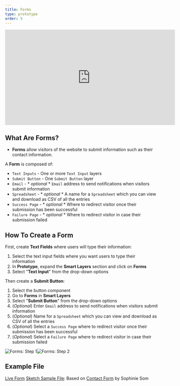 ```yaml
---
title: Forms
type: prototype
order: 5
---
```


<iframe width="560" height="315" src="https://www.youtube.com/embed/zDNPgrh91Cs" frameborder="0" allowfullscreen></iframe>

## What Are Forms?

 - **Forms** allow visitors of the website to submit information such as their contact information.

A **Form** is composed of:

* `Text Inputs` - One or more `Text Input` layers
* `Submit Button` - One `Submit Button` layer
* `Email` - * *optional* * `Email` address to send notifications when visitors submit information
* `Spreadsheet` - * *optional* * A name for a `Spreadsheet` which you can view and download as CSV of all the entries
* `Success Page` - * *optional* * Where to redirect visitor once their submission has been successful
* `Failure Page` - * *optional* * Where to redirect visitor in case their submission failed

## How To Create a Form
First, create **Text Fields** where users will type their information:
 1. Select the text input fields where you want users to type their information
 2. In **Prototype**, expand the **Smart Layers** section and click on **Forms**
 3. Select "**Text Input**" from the drop-down options
 
Then create a **Submit Button**:
 1. Select the button component
 2. Go to **Forms** in **Smart Layers**
 3. Select "**Submit Button**" from the drop-down options
 4. (*Optional*)  Enter `Email` address to send notifications when visitors submit information
 5. (*Optional*)  Name for a `Spreadsheet` which you can view and download as CSV of all the entries
 6. (*Optional*)  Select a `Success Page`   where to redirect visitor once their submission has been successful
 7. (*Optional*) Select a `Failure Page` where to redirect visitor in case their submission failed

![Forms: Step 1](http://f.cl.ly/items/0R0t3A3S2x2L1q3f2K2d/Form%20Text%20Input%20%28Step%201%29.gif)![Forms: Step 2](http://f.cl.ly/items/3f2q3F2T3N2U2i1f0O3b/Form%20Submit%20Button%20%28Step%202%29.gif)

## Example File
[Live Form](https://launchpad.animaapp.com/contact-form-example/contactform)
[Sketch Sample File](/docs/assets/Sophinie-Form-Free.sketch): Based on [Contact Form](https://dribbble.com/shots/2082441-Contact-Form-free-sketch-file) by Sophinie Som
